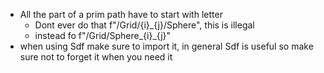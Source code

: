 - All the part of a prim path have to start with letter 
    - Dont ever do that f"/Grid/{i}_{j}/Sphere", this is illegal
    - instead fo f"/Grid/Sphere_{i}_{j}"
- when using Sdf make sure to import it, in general Sdf is useful so make sure not to forget it when you need it